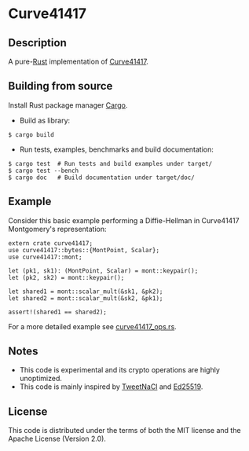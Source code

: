 # Curve41417

## Description

A pure-[Rust](http://www.rust-lang.org/) implementation of [Curve41417](http://safecurves.cr.yp.to/).


## Building from source

Install Rust package manager [Cargo](https://github.com/rust-lang/cargo).

* Build as library:

```
$ cargo build
```

* Run tests, examples, benchmarks and build documentation:

```
$ cargo test  # Run tests and build examples under target/
$ cargo test --bench
$ cargo doc   # Build documentation under target/doc/
```


## Example

Consider this basic example performing a Diffie-Hellman in Curve41417 Montgomery's representation:

```
extern crate curve41417;
use curve41417::bytes::{MontPoint, Scalar};
use curve41417::mont;

let (pk1, sk1): (MontPoint, Scalar) = mont::keypair();
let (pk2, sk2) = mont::keypair();

let shared1 = mont::scalar_mult(&sk1, &pk2);
let shared2 = mont::scalar_mult(&sk2, &pk1);

assert!(shared1 == shared2);
```

For a more detailed example see [curve41417_ops.rs](examples/curve41417_ops.rs).


## Notes

* This code is experimental and its crypto operations are highly unoptimized.
* This code is mainly inspired by [TweetNaCl](http://tweetnacl.cr.yp.to/) and [Ed25519](http://ed25519.cr.yp.to/software.html).


## License

This code is distributed under the terms of both the MIT license and the Apache License (Version 2.0).
